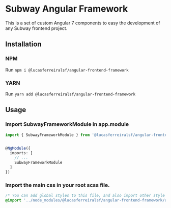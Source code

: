 # Subway Angular Framework

This is a set of custom Angular 7 components to easy the development of any Subway frontend project.

## Installation
### NPM

Run `npm i @lucasferreiralsf/angular-frontend-framework`

### YARN

Run `yarn add @lucasferreiralsf/angular-frontend-framework`

## Usage

### Import SubwayFrameworkModule in app.module

```ts
import { SubwayFrameworkModule } from '@lucasferreiralsf/angular-frontend-framework';


@NgModule({
  imports: [
    // ...
    SubwayFrameworkModule
  ]
})
```
### Import the main css in your root scss file.

```scss
/* You can add global styles to this file, and also import other style files */
@import '../node_modules/@lucasferreiralsf/angular-frontend-framework/assets/styles/includes';
```
